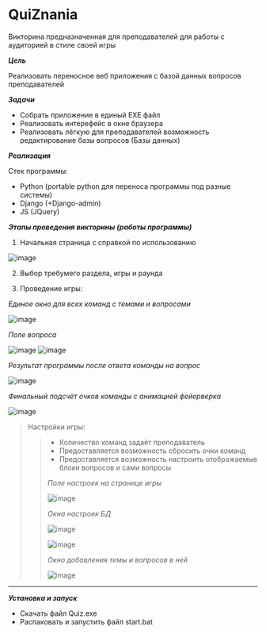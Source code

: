 # QuiZnania

Викторина предназначенная для преподавателей для работы с аудиторией в стиле своей игры

***Цель***

Реализовать переносное веб приложения с базой данных вопросов преподавателей

***Задачи***

+ Собрать приложение в единый EXE файл
+ Реализовать интерефейс в окне браузера
+ Реализовать лёгкую для преподавателей возможность редактирование базы вопросов (Базы данных)

***Реализация***

Стек программы:
+ Python (portable python для переноса программы под разные системы)
+ Django (+Django-admin)
+ JS (JQuery)

***Этапы проведения викторины (работы программы)***

1. Начальная страница с справкой по использованию

![image](https://user-images.githubusercontent.com/92267924/203496828-ed31bd5e-4dbf-4380-9967-1bb4808a4785.png)

2. Выбор требумего раздела, игры и раунда

3. Проведение игры:

*Единое окно для всех команд с темами и вопросами*

![image](https://user-images.githubusercontent.com/92267924/203497249-19fb9139-04e6-4965-b8a3-b548022bce0d.png)

*Поле вопроса*

![image](https://user-images.githubusercontent.com/92267924/203500908-c4a327aa-ddb2-46b3-be15-e8aff3570790.png) 
![image](https://user-images.githubusercontent.com/92267924/203500975-01ce4fed-b27c-456a-b16c-ab3d3d5bfc9a.png)

*Результат программы после ответа команды на вопрос*

![image](https://user-images.githubusercontent.com/92267924/203501255-da3f1448-c791-4434-a5e4-d506dc5865e5.png)

*Финальный подсчёт очков команды с анимацией фейерверка*

![image](https://user-images.githubusercontent.com/92267924/203501521-da711303-5018-4c43-aeb7-a27755899655.png)

> Настройки игры:
>> + Количество команд задаёт преподаватель
>> + Предоставляется возможность сбросить очки команд
>> + Предоставляется возможность настроить отображаемые блоки вопросов и сами вопросы
>> 
>> *Поле настроек на странице игры*
>>
>> ![image](https://user-images.githubusercontent.com/92267924/203497991-190decea-34e4-4c40-a0c9-61d5ab1a28d2.png)
>>
>>
>> *Окна настроек БД*
>>
>> ![image](https://user-images.githubusercontent.com/92267924/203498952-e641af57-af1c-4975-b0b9-ad44e01bb481.png)
>>
>> ![image](https://user-images.githubusercontent.com/92267924/203499071-03f8879d-92d4-438d-807c-aad45d3e0866.png)
>> 
>> *Окно добавления темы и вопросов в ней*
>> 
>> ![image](https://user-images.githubusercontent.com/92267924/203499906-dcb4c717-483f-4ebe-910b-9527cc26ddf1.png)

---

***Установка и запуск***

+ Скачать файл Quiz.exe
+ Распаковать и запустить файл start.bat
